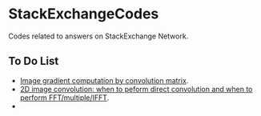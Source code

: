 # StackExchangeCodes
Codes related to answers on StackExchange Network.

## To Do List

 *	[Image gradient computation by convolution matrix](https://dsp.stackexchange.com/questions/9585).
 *  [2D image convolution: when to peform direct convolution and when to perform FFT/multiple/IFFT](https://dsp.stackexchange.com/questions/42567).
 *  []()
